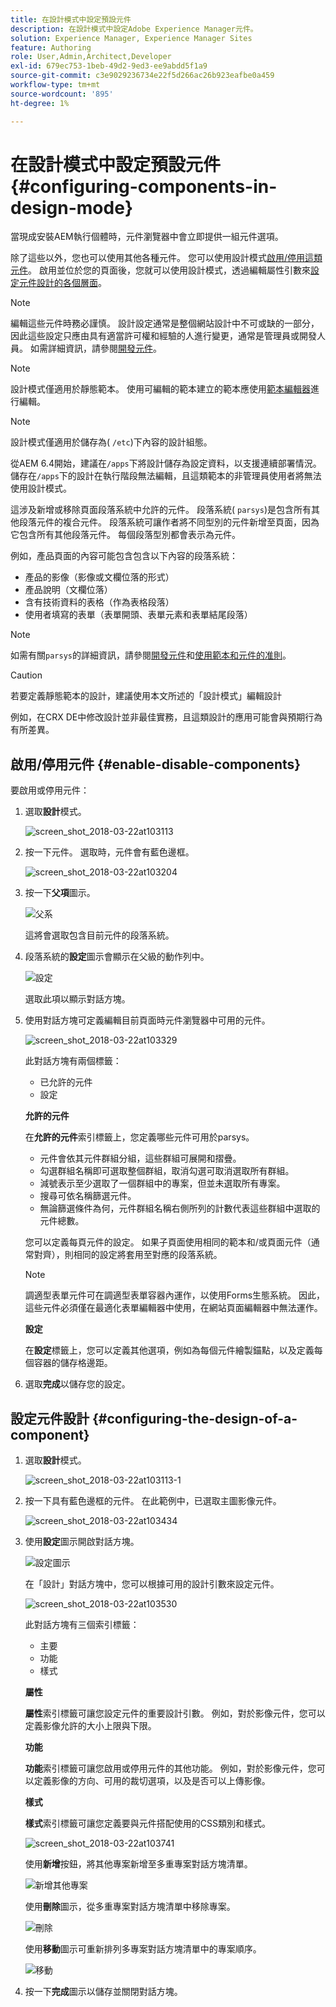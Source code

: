 ```yaml
---
title: 在設計模式中設定預設元件
description: 在設計模式中設定Adobe Experience Manager元件。
solution: Experience Manager, Experience Manager Sites
feature: Authoring
role: User,Admin,Architect,Developer
exl-id: 679ec753-1beb-49d2-9ed3-ee9abdd5f1a9
source-git-commit: c3e9029236734e22f5d266ac26b923eafbe0a459
workflow-type: tm+mt
source-wordcount: '895'
ht-degree: 1%

---
```


# 在設計模式中設定預設元件{#configuring-components-in-design-mode}

當現成安裝AEM執行個體時，元件瀏覽器中會立即提供一組元件選項。

除了這些以外，您也可以使用其他各種元件。 您可以使用設計模式[啟用/停用這類元件](#enable-disable-components)。 啟用並位於您的頁面後，您就可以使用設計模式，透過編輯屬性引數來[設定元件設計的各個層面](#configuring-the-design-of-a-component)。

>[!NOTE]
>
>編輯這些元件時務必謹慎。 設計設定通常是整個網站設計中不可或缺的一部分，因此這些設定只應由具有適當許可權和經驗的人進行變更，通常是管理員或開發人員。 如需詳細資訊，請參閱[開發元件](/help/sites-developing/components.md)。

>[!NOTE]
>
>設計模式僅適用於靜態範本。 使用可編輯的範本建立的範本應使用[範本編輯器](/help/sites-authoring/templates.md)進行編輯。

>[!NOTE]
>
>設計模式僅適用於儲存為( `/etc`)下內容的設計組態。
>
>從AEM 6.4開始，建議在`/apps`下將設計儲存為設定資料，以支援連續部署情況。 儲存在`/apps`下的設計在執行階段無法編輯，且這類範本的非管理員使用者將無法使用設計模式。

這涉及新增或移除頁面段落系統中允許的元件。 段落系統( `parsys`)是包含所有其他段落元件的複合元件。 段落系統可讓作者將不同型別的元件新增至頁面，因為它包含所有其他段落元件。 每個段落型別都會表示為元件。

例如，產品頁面的內容可能包含包含以下內容的段落系統：

* 產品的影像（影像或文欄位落的形式）
* 產品說明（文欄位落）
* 含有技術資料的表格（作為表格段落）
* 使用者填寫的表單（表單開頭、表單元素和表單結尾段落）

>[!NOTE]
>
>如需有關`parsys`的詳細資訊，請參閱[開發元件](/help/sites-developing/components.md)和[使用範本和元件的准則](/help/sites-developing/dev-guidelines-bestpractices.md#guidelines-for-using-templates-and-components)。

>[!CAUTION]
>
>若要定義靜態範本的設計，建議使用本文所述的「設計模式」編輯設計
>
>例如，在CRX DE中修改設計並非最佳實務，且這類設計的應用可能會與預期行為有所差異。

## 啟用/停用元件 {#enable-disable-components}

要啟用或停用元件：

1. 選取&#x200B;**設計**&#x200B;模式。

   ![screen_shot_2018-03-22at103113](assets/screen_shot_2018-03-22at103113.png)

1. 按一下元件。 選取時，元件會有藍色邊框。

   ![screen_shot_2018-03-22at103204](assets/screen_shot_2018-03-22at103204.png)

1. 按一下&#x200B;**父項**&#x200B;圖示。

   ![父系](do-not-localize/screen_shot_2018-03-22at103204.png)

   這將會選取包含目前元件的段落系統。

1. 段落系統的&#x200B;**設定**&#x200B;圖示會顯示在父級的動作列中。

   ![設定](do-not-localize/screen_shot_2018-03-22at103256.png)

   選取此項以顯示對話方塊。

1. 使用對話方塊可定義編輯目前頁面時元件瀏覽器中可用的元件。

   ![screen_shot_2018-03-22at103329](assets/screen_shot_2018-03-22at103329.png)

   此對話方塊有兩個標籤：

   * 已允許的元件
   * 設定

   **允許的元件**

   在&#x200B;**允許的元件**&#x200B;索引標籤上，您定義哪些元件可用於parsys。

   * 元件會依其元件群組分組，這些群組可展開和摺疊。
   * 勾選群組名稱即可選取整個群組，取消勾選可取消選取所有群組。
   * 減號表示至少選取了一個群組中的專案，但並未選取所有專案。
   * 搜尋可依名稱篩選元件。
   * 無論篩選條件為何，元件群組名稱右側所列的計數代表這些群組中選取的元件總數。

   您可以定義每頁元件的設定。 如果子頁面使用相同的範本和/或頁面元件（通常對齊），則相同的設定將套用至對應的段落系統。

   >[!NOTE]
   >
   >調適型表單元件可在調適型表單容器內運作，以使用Forms生態系統。 因此，這些元件必須僅在最適化表單編輯器中使用，在網站頁面編輯器中無法運作。

   **設定**

   在&#x200B;**設定**&#x200B;標籤上，您可以定義其他選項，例如為每個元件繪製錨點，以及定義每個容器的儲存格邊距。

1. 選取&#x200B;**完成**&#x200B;以儲存您的設定。

## 設定元件設計 {#configuring-the-design-of-a-component}

1. 選取&#x200B;**設計**&#x200B;模式。

   ![screen_shot_2018-03-22at103113-1](assets/screen_shot_2018-03-22at103113-1.png)

1. 按一下具有藍色邊框的元件。 在此範例中，已選取主圖影像元件。

   ![screen_shot_2018-03-22at103434](assets/screen_shot_2018-03-22at103434.png)

1. 使用&#x200B;**設定**&#x200B;圖示開啟對話方塊。

   ![設定圖示](do-not-localize/screen_shot_2018-03-22at103256-1.png)

   在「設計」對話方塊中，您可以根據可用的設計引數來設定元件。

   ![screen_shot_2018-03-22at103530](assets/screen_shot_2018-03-22at103530.png)

   此對話方塊有三個索引標籤：

   * 主要
   * 功能
   * 樣式

   **屬性**

   **屬性**&#x200B;索引標籤可讓您設定元件的重要設計引數。 例如，對於影像元件，您可以定義影像允許的大小上限與下限。

   **功能**

   **功能**&#x200B;索引標籤可讓您啟用或停用元件的其他功能。 例如，對於影像元件，您可以定義影像的方向、可用的裁切選項，以及是否可以上傳影像。

   **樣式**

   **樣式**&#x200B;索引標籤可讓您定義要與元件搭配使用的CSS類別和樣式。

   ![screen_shot_2018-03-22at103741](assets/screen_shot_2018-03-22at103741.png)

   使用&#x200B;**新增**&#x200B;按鈕，將其他專案新增至多重專案對話方塊清單。

   ![新增其他專案](assets/chlimage_1-94.png)

   使用&#x200B;**刪除**&#x200B;圖示，從多重專案對話方塊清單中移除專案。

   ![刪除](do-not-localize/screen_shot_2018-03-22at103809.png)

   使用&#x200B;**移動**&#x200B;圖示可重新排列多專案對話方塊清單中的專案順序。

   ![移動](do-not-localize/screen_shot_2018-03-22at103816.png)

1. 按一下&#x200B;**完成**&#x200B;圖示以儲存並關閉對話方塊。
